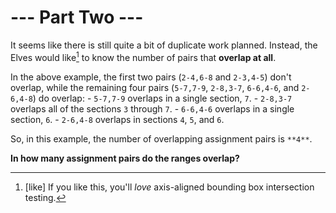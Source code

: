 # --- Part Two ---

It seems like there is still quite a bit of duplicate work planned. Instead, the Elves would like[^1] to know the number of pairs that **overlap at all**.

In the above example, the first two pairs (`2-4,6-8` and `2-3,4-5`) don't overlap, while the remaining four pairs (`5-7,7-9`, `2-8,3-7`, `6-6,4-6`, and `2-6,4-8`) do overlap:
    - `5-7,7-9` overlaps in a single section, `7`.
    - `2-8,3-7` overlaps all of the sections `3` through `7`.
    - `6-6,4-6` overlaps in a single section, `6`.
    - `2-6,4-8` overlaps in sections `4`, `5`, and `6`.

So, in this example, the number of overlapping assignment pairs is `**4**`.

**In how many assignment pairs do the ranges overlap?**

[^1]: [like] If you like this, you'll *love* axis-aligned bounding box intersection testing.
